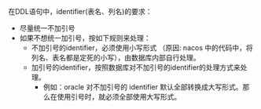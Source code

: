 在DDL语句中，identifier(表名、列名)的要求：
+ 尽量统一不加引号
+ 如果不想统一加引号，按如下规则来处理：
  + 不加引号的identifier，必须使用小写形式 （原因: nacos 中的代码中，将列名、表名都是定死的小写），由数据库内部自行处理。
  + 加引号的identifier，按照数据库对不加引号的identifier的处理方式来处理。
    + 例如：oracle 对不加引号的 identifier 默认全部转换成大写形式。那么在使用引号时，就必须全部使用大写形式。